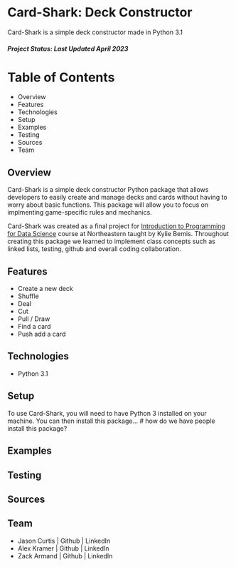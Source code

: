 # Card-Shark: Deck Constructor
Card-Shark is a simple deck constructor made in Python 3.1
##### Project Status: Last Updated April 2023
# Table of Contents
- Overview
- Features
- Technologies
- Setup
- Examples
- Testing
- Sources
- Team

## Overview
Card-Shark is a simple deck constructor Python package that allows developers to easily create and manage decks and cards without having to worry about basic functions. This package will allow you to focus on implmenting game-specific rules and mechanics.

Card-Shark was created as a final project for [Introduction to Programming for Data Science](https://kuwisdelu.github.io/ds5010-spring23.html) course at Northeastern taught by Kylie Bemis. Throughout creating this package we learned to implement class concepts such as linked lists, testing, github and overall coding collaboration. 



## Features
- Create a new deck
- Shuffle
- Deal
- Cut
- Pull / Draw
- Find a card
- Push add a card

## Technologies
- Python 3.1

## Setup
To use Card-Shark, you will need to have Python 3 installed on your machine. You can then install this package... # how do we have people install this package?

## Examples


## Testing


## Sources



## Team
- Jason Curtis | Github | LinkedIn
- Alex Kramer | Github | LinkedIn
- Zack Armand | Github | LinkedIn
